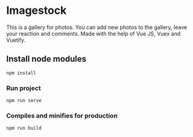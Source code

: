 # Imagestock
This is a gallery for photos. You can add new photos to the gallery, leave your reaction and comments. Made with the help of Vue JS, Vuex and Vuetify.

## Install node modules
```
npm install
```

### Run project
```
npm run serve
```

### Compiles and minifies for production
```
npm run build
```

